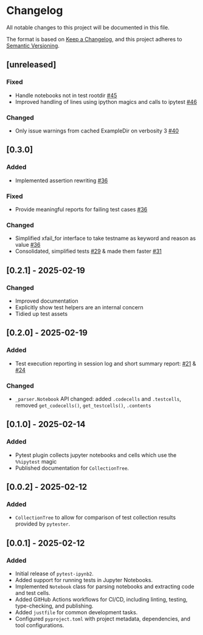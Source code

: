 # Changelog

All notable changes to this project will be documented in this file.

The format is based on [Keep a Changelog](https://keepachangelog.com/en/1.0.0/),
and this project adheres to [Semantic Versioning](https://semver.org/spec/v2.0.0.html).

## [unreleased]

### Fixed

- Handle notebooks not in test rootdir [#45][pr-45]
- Improved handling of lines using ipython magics and calls to ipytest [#46][pr-46]

[pr-46]: https://github.com/MusicalNinjaDad/pytest-ipynb2/pull/46

[pr-45]: https://github.com/MusicalNinjaDad/pytest-ipynb2/pull/45

### Changed

- Only issue warnings from cached ExampleDir on verbosity 3 [#40][pr-40]

[pr-40]: https://github.com/MusicalNinjaDad/pytest-ipynb2/pull/40

## [0.3.0]

### Added

- Implemented assertion rewriting [#36][pr-36]

### Fixed

- Provide meaningful reports for failing test cases [#36][pr-36]

### Changed

- Simplified xfail_for interface to take testname as keyword and reason as value [#36][pr-36]
- Consolidated, simplified tests [#29][pr-29] & made them faster [#31][pr-31]

[pr-29]: https://github.com/MusicalNinjaDad/pytest-ipynb2/pull/29
[pr-31]: https://github.com/MusicalNinjaDad/pytest-ipynb2/pull/31
[pr-36]: https://github.com/MusicalNinjaDad/pytest-ipynb2/pull/36

## [0.2.1] - 2025-02-19

### Changed

- Improved documentation
- Explicitly show test helpers are an internal concern
- Tidied up test assets

## [0.2.0] - 2025-02-19

### Added

- Test execution reporting in session log and short summary report: [#21][pr-21] & [#24][pr-24]

### Changed

- `_parser.Notebook` API changed: added `.codecells` and `.testcells`, removed `get_codecells()`, `get_testcells()`, `.contents`

[pr-21]: https://github.com/MusicalNinjaDad/pytest-ipynb2/pull/21
[pr-24]: https://github.com/MusicalNinjaDad/pytest-ipynb2/pull/24

## [0.1.0] - 2025-02-14

### Added  

- Pytest plugin collects jupyter notebooks and cells which use the `%%ipytest` magic
- Published documentation for `CollectionTree`.

## [0.0.2] - 2025-02-12

### Added

- `CollectionTree` to allow for comparison of test collection results provided by `pytester`.

## [0.0.1] - 2025-02-12

### Added

- Initial release of `pytest-ipynb2`.
- Added support for running tests in Jupyter Notebooks.
- Implemented `Notebook` class for parsing notebooks and extracting code and test cells.
- Added GitHub Actions workflows for CI/CD, including linting, testing, type-checking, and publishing.
- Added `justfile` for common development tasks.
- Configured `pyproject.toml` with project metadata, dependencies, and tool configurations.

